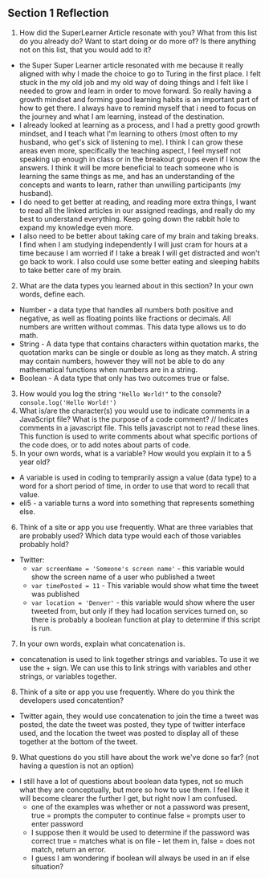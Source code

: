 ## Section 1 Reflection

1. How did the SuperLearner Article resonate with you? What from this list do you already do? Want to start doing or do more of? Is there anything not on this list, that you would add to it?
  - the Super Super Learner article resonated with me because it really aligned with why I made the choice to go to Turing in the first place. I felt stuck in the my old job and my old way of doing things and I felt like I needed to grow and learn in order to move forward. So really having a growth mindset and forming good learning habits is an important part of how to get there. I always have to remind myself that i need to focus on the journey and what I am learning, instead of the destination.
  - I already looked at learning as a process, and I had a pretty good growth mindset, and I teach what I'm learning to others (most often to my husband, who get's sick of listening to me). I think I can grow these areas even more, specifically the teaching aspect, I feel myself not speaking up enough in class or in the breakout groups even if I know the answers. I think it will be more beneficial to teach someone who is learning the same things as me, and has an understanding of the concepts and wants to learn, rather than unwilling participants (my husband).
  - I do need to get better at reading, and reading more extra things, I want to read all the linked articles in our assigned readings, and really do my best to understand everything. Keep going down the rabbit hole to expand my knowledge even more.
  - I also need to be better about taking care of my brain and taking breaks. I find when I am studying independently I will just cram for hours at a time because I am worried if I take a break I will get distracted and won't go back to work. I also could use some better eating and sleeping habits to take better care of my brain.

2. What are the data types you learned about in this section? In your own words, define each.
  - Number - a data type that handles all numbers both positive and negative, as well as floating points like fractions or decimals. All numbers are written without commas. This data type allows us to do math.
  - String - A data type that contains characters within quotation marks, the quotation marks can be single or double as long as they match. A string may contain numbers, however they will not be able to do any mathematical functions when numbers are in a string.
  - Boolean - A data type that only has two outcomes true or false.

3. How would you log the string `"Hello World!"` to the console?
 `console.log('Hello World!')`
4. What is/are the character(s) you would use to indicate comments in a JavaScript file? What is the purpose of a code comment?
// Indicates comments in a javascript file. This tells javascript not to read these lines. This function is used to write comments about what specific portions of the code does, or to add notes about parts of code.
5. In your own words, what is a variable? How would you explain it to a 5 year old?
  - A variable is used in coding to temprarily assign a value (data type) to a word for a short period of time, in order to use that word to recall that value.
  - eli5 - a variable turns a word into something that represents something else.

6. Think of a site or app you use frequently. What are three variables that are probably used? Which data type would each of those variables probably hold?
- Twitter:
  * `var screenName = 'Someone's screen name'` - this variable would show the screen name of a user who published a tweet
  * `var timePosted = 11` - This variable would show what time the tweet was published
  * `var location = 'Denver'` - this variable would show where the user tweeted from, but only if they had location services turned on, so there is probably a boolean function at play to determine if this script is run.

7. In your own words, explain what concatenation is.
 - concatenation is used to link together strings and variables. To use it we use the + sign. We can use this to link strings with variables and other strings, or variables together.

8. Think of a site or app you use frequently. Where do you think the developers used concatention?
- Twitter again, they would use concatenation to join the time a tweet was posted, the date the tweet was posted, they type of twitter interface used, and the location the tweet was posted to display all of these together at the bottom of the tweet.

9. What questions do you still have about the work we've done so far? (not having a question is not an option)
  - I still have a lot of questions about boolean data types, not so much what they are conceptually, but more so how to use them. I feel like it will become clearer the further I get, but right now I am confused.
    - one of the examples was whether or not a password was present, true = prompts the computer to continue false = prompts user to enter password
    - I suppose then it would be used to determine if the password was correct true = matches what is on file - let them in, false = does not match, return an error.
    - I guess I am wondering if boolean will always be used in an if else situation? 
